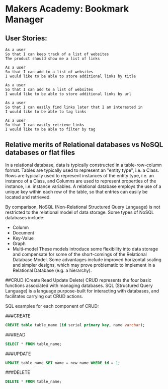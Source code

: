 # Makers Academy: Bookmark Manager
## User Stories:
```
As a user
So that I can keep track of a list of websites
The product should show me a list of links
```

```
As a user
So that I can add to a list of websites
I would like to be able to store additional links by title
```

```
As a user
So that I can add to a list of websites
I would like to be able to store additional links by url
```

```
As a user
So that I can easily find links later that I am interested in
I would like to be able to tag links
```

```
As a user
So that I can easily retrieve links
I would like to be able to filter by tag
```

## Relative merits of Relational databases vs NoSQL databases or flat files
In a relational database, data is typically constructed in a table-row-column format. Tables are typically used to represent an "entity type", i.e. a Class. Rows are typically used to represent instances of the entity type, i.e. an instance of a Class, and Columns are used to represent properties of the instance, i.e. instance variables. A relational database employs the use of a unique key within each row of the table, so that entries can easily be located and retrieved.

By comparison, NoSQL (Non-Relational Structured Query Language) is not restricted to the relational model of data storage. Some types of NoSQL databases include:
- Column
- Document
- Key-Value
- Graph
- Multi-model
These models introduce some flexibility into data storage and compensate for some of the short-comings of the Relational Database Model. Some advantages include improved horizontal scaling and simpler designs, which may prove problematic to implement in a Relational Database (e.g. a hierarchy).


##CRUD (Create Read Update Delete)
CRUD represents the four basic functions associated with managing databases. SQL (Structured Query Language) is a language purpose-built for interacting with databases, and facilitates carrying out CRUD actions. 

SQL examples for each component of CRUD:

###CREATE
```sql
CREATE table table_name (id serial primary key, name varchar);
```

###READ
```sql
SELECT * FROM table_name;
```

###UPDATE
```sql
UPDATE table_name SET name = new_name WHERE id = 1;
```

###DELETE
```sql
DELETE * FROM table_name;
```
